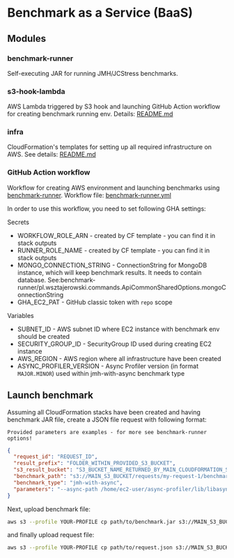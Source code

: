 # Benchmark as a Service (BaaS)

## Modules
### benchmark-runner

Self-executing JAR for running JMH/JCStress benchmarks.

### s3-hook-lambda  

AWS Lambda triggered by S3 hook and launching GitHub Action workflow for creating benchmark running env. Details: [README.md](s3-hook-lambda%2FREADME.md)

### infra  

CloudFormation's templates for setting up all required infrastructure on AWS. See details: [README.md](infra%2FREADME.md)

### GitHub Action workflow

Workflow for creating AWS environment and launching benchmarks using [benchmark-runner](benchmark-runner). Workflow file: [benchmark-runner.yml](.github%2Fworkflows%2Fbenchmark-runner.yml)

In order to use this workflow, you need to set following GHA settings:

Secrets
 - WORKFLOW_ROLE_ARN - created by CF template - you can find it in stack outputs
 - RUNNER_ROLE_NAME - created by CF template - you can find it in stack outputs
 - MONGO_CONNECTION_STRING - ConnectionString for MongoDB instance, which will keep benchmark results. It needs to contain database. See:benchmark-runner/pl.wsztajerowski.commands.ApiCommonSharedOptions.mongoConnectionString
 - GHA_EC2_PAT - GitHub classic token with `repo` scope

Variables
- SUBNET_ID - AWS subnet ID where EC2 instance with benchmark env should be created
- SECURITY_GROUP_ID - SecurityGroup ID used during creating EC2 instance
- AWS_REGION - AWS region where all infrastructure have been created
- ASYNC_PROFILER_VERSION - Async Profiler version (in format `MAJOR.MINOR`) used within jmh-with-async benchmark type

## Launch benchmark

Assuming all CloudFormation stacks have been created and having benchmark JAR file, create a JSON file request with following format:

```NOTE
Provided parameters are examples - for more see benchmark-runner options!
```

```json
{
  "request_id": "REQUEST_ID",
  "result_prefix": "FOLDER_WITHIN_PROVIDED_S3_BUCKET",
  "s3_result_bucket": "S3_BUCKET_NAME_RETURNED_BY_MAIN_CLOUDFORMATION_STACK",
  "benchmark_path": "s3://MAIN_S3_BUCKET/requests/my-request-1/benchmark.jar",
  "benchmark_type": "jmh-with-async",
  "parameters": "--async-path /home/ec2-user/async-profiler/lib/libasyncProfiler.so -wi 1 -i 2 -f 1"
}
```
Next, upload benchmark file:

```bash
aws s3 --profile YOUR-PROFILE cp path/to/benchmark.jar s3://MAIN_S3_BUCKET/requests/my-request-1/benchmark.jar
```

and finally upload request file:

```bash
aws s3 --profile YOUR-PROFILE cp path/to/request.json s3://MAIN_S3_BUCKET/requests/my-request-1/request.json
```